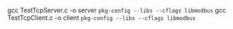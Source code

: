 gcc TestTcpServer.c -o server `pkg-config --libs --cflags libmodbus`
gcc TestTcpClient.c -o client `pkg-config --libs --cflags libmodbus`